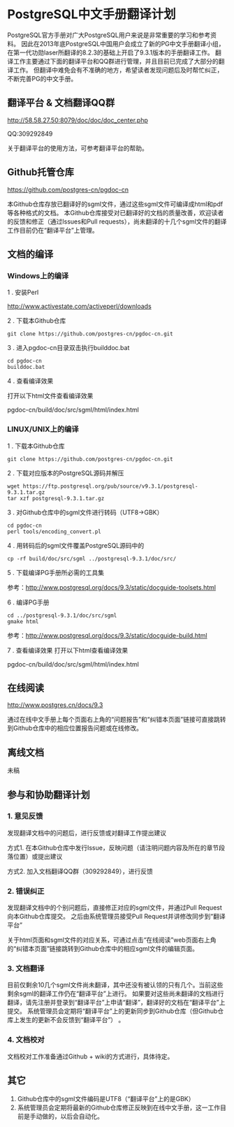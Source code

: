 # PostgreSQL中文手册翻译计划
PostgreSQL官方手册对广大PostgreSQL用户来说是非常重要的学习和参考资料。
因此在2013年底PostgreSQL中国用户会成立了新的PG中文手册翻译小组，在第一代功勋laser所翻译的8.2.3的基础上开启了9.3.1版本的手册翻译工作。
翻译工作主要通过下面的翻译平台和QQ群进行管理，并且目前已完成了大部分的翻译工作。
但翻译中难免会有不准确的地方，希望读者发现问题后及时帮忙纠正，不断完善PG的中文手册。

## 翻译平台 & 文档翻译QQ群
http://58.58.27.50:8079/doc/doc/doc_center.php

QQ:309292849

关于翻译平台的使用方法，可参考翻译平台的帮助。

## Github托管仓库
https://github.com/postgres-cn/pgdoc-cn

本Github仓库存放已翻译好的sgml文件，通过这些sgml文件可编译成html和pdf等各种格式的文档。
本Github仓库接受对已翻译好的文档的质量改善，欢迎读者的反馈和修正（通过Issues和Pull requests），尚未翻译的十几个sgml文件的翻译工作目前仍在“翻译平台”上管理。


## 文档的编译
### Windows上的编译
  1 . 安装Perl

http://www.activestate.com/activeperl/downloads

  2 . 下载本Github仓库
```shell
git clone https://github.com/postgres-cn/pgdoc-cn.git
```

  3 . 进入pgdoc-cn目录双击执行builddoc.bat
```shell
cd pgdoc-cn
builddoc.bat
```

  4 . 查看编译效果

打开以下html文件查看编译效果

pgdoc-cn/build/doc/src/sgml/html/index.html

### LINUX/UNIX上的编译
  1 . 下载本Github仓库
```shell
git clone https://github.com/postgres-cn/pgdoc-cn.git
```

  2 . 下载对应版本的PostgreSQL源码并解压
```shell
wget https://ftp.postgresql.org/pub/source/v9.3.1/postgresql-9.3.1.tar.gz
tar xzf postgresql-9.3.1.tar.gz
```

  3 . 对Github仓库中的sgml文件进行转码（UTF8->GBK）
```shell
cd pgdoc-cn
perl tools/encoding_convert.pl
```

  4 . 用转码后的sgml文件覆盖PostgreSQL源码中的
```shell
cp -rf build/doc/src/sgml ../postgresql-9.3.1/doc/src/
```

  5 . 下载编译PG手册所必需的工具集

参考：http://www.postgresql.org/docs/9.3/static/docguide-toolsets.html

  6 .  编译PG手册
```shell
cd ../postgresql-9.3.1/doc/src/sgml
gmake html
```
参考：http://www.postgresql.org/docs/9.3/static/docguide-build.html

  7 . 查看编译效果
打开以下html查看编译效果

pgdoc-cn/build/doc/src/sgml/html/index.html


## 在线阅读
http://www.postgres.cn/docs/9.3

通过在线中文手册上每个页面右上角的“问题报告”和“纠错本页面”链接可直接跳转到Github仓库中的相应位置报告问题或在线修改。



## 离线文档
未稿


## 参与和协助翻译计划
### 1. 意见反馈
发现翻译文档中的问题后，进行反馈或对翻译工作提出建议

方式1. 在本Github仓库中发行Issue，反映问题（请注明问题内容及所在的章节段落位置）或提出建议

方式2. 加入文档翻译QQ群（309292849），进行反馈

### 2. 错误纠正
发现翻译文档中的个别问题后，直接修正对应的sgml文件，并通过Pull Request向本Github仓库提交。
之后由系统管理员接受Pull Request并讲修改同步到“翻译平台”

关于html页面和sgml文件的对应关系，可通过点击“在线阅读”web页面右上角的“纠错本页面”链接跳转到Github仓库中的相应sgml文件的编辑页面。

### 3. 文档翻译
目前仅剩余10几个sgml文件尚未翻译，其中还没有被认领的只有几个。当前这些剩余sgml的翻译工作仍在“翻译平台”上进行。
如果要对这些尚未翻译的文档进行翻译，请先注册并登录到“翻译平台”上申请“翻译”，翻译好的文档在“翻译平台”上提交。
系统管理员会定期将“翻译平台”上的更新同步到Github仓库（但Github仓库上发生的更新不会反馈到“翻译平台”） 。

### 4. 文档校对
文档校对工作准备通过Github + wiki的方式进行，具体待定。


## 其它
1. Github仓库中的sgml文件编码是UTF8（“翻译平台”上的是GBK）
2. 系统管理员会定期将最新的Github仓库修正反映到在线中文手册，这一工作目前是手动做的，以后会自动化。




